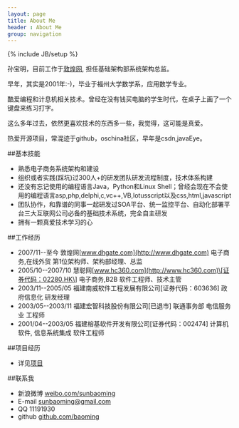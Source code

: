 ```yaml
---
layout: page
title: About Me
header : About Me
group: navigation
---
```

{% include JB/setup %}


孙宝明，目前工作于[敦煌网](http://www.dhgate.com), 担任基础架构部系统架构总监。  

早年，其实是2001年:-)，毕业于福州大学数学系，应用数学专业。 

酷爱编程和计息机相关技术。曾经在没有钱买电脑的学生时代，在桌子上画了一个键盘来练习打字。 

这么多年过去，依然更喜欢技术的东西多一些，我觉得，这可能是真爱。  

热爱开源项目，常混迹于github，oschina社区，早年是csdn,javaEye。 


##基本技能
* 熟悉电子商务系统架构和建设
* 组织或者实践(踩坑)过300人+的研发团队研发流程制度，技术体系构建
* 还没有忘记使用的编程语言Java，Python和Linux Shell；曾经会现在不会使用的编程语言asp,php,delphi,c,vc++,VB,lotusscript以及css,html,javascript
* 团队协作，和靠谱的同事一起研发过SOA平台、统一监控平台、自动化部署平台三大互联网公司必备的基础技术系统，完全自主研发
* 拥有一颗真爱技术学习的心


##工作经历

* 2007/11--至今 敦煌网[www.dhgate.com](http://www.dhgate.com)  电子商务,在线外贸 第1位架构师、架构部经理、总监  
* 2005/10--2007/10 慧聪网[www.hc360.com](http://www.hc360.com)\[证券代码：02280.HK\] 电子商务,B2B 软件工程师、技术主管  
* 2003/11--2005/05 福建南威软件工程发展有限公司\[证券代码：603636\] 政府信息化 研发经理   
* 2003/05--2003/11 福建宏智科技股份有限公司\[已退市\] 联通事务部 电信服务业  工程师   
* 2001/04--2003/05 福建榕基软件开发有限公司\[证券代码：002474\]  计算机软件, 信息系统集成  软件工程师  

##项目经历

* 详见[项目](http://www.sunbaoming.cn/projects.html)

##联系我

* 新浪微博 [weibo.com/sunbaoming](http://weibo.com/sunbaoming) 
* E-mail  sunbaoming@gmail.com 
* QQ      11191930
* github  [github.com/baoming](https://github.com/baoming)




